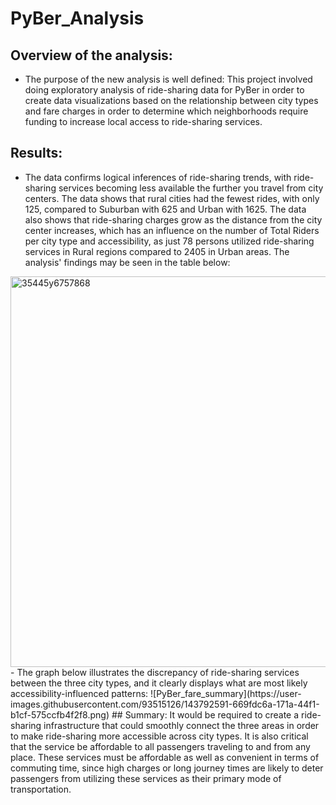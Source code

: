 # PyBer_Analysis
## Overview of the analysis:
- The purpose of the new analysis is well defined: This project involved doing exploratory analysis of ride-sharing data for PyBer in order to create data visualizations based on the relationship between city types and fare charges in order to determine which neighborhoods require funding to increase local access to ride-sharing services.
## Results:
- The data confirms logical inferences of ride-sharing trends, with ride-sharing services becoming less available the further you travel from city centers. The data shows that rural cities had the fewest rides, with only 125, compared to Suburban with 625 and Urban with 1625. The data also shows that ride-sharing charges grow as the distance from the city center increases, which has an influence on the number of Total Riders per city type and accessibility, as just 78 persons utilized ride-sharing services in Rural regions compared to 2405 in Urban areas. The analysis' findings may be seen in the table below:
<img width="625" alt="35445y6757868" src="https://user-images.githubusercontent.com/93515126/143792522-e76a0358-50f6-4a05-89fa-dd088d5aa659.png">
- The graph below illustrates the discrepancy of ride-sharing services between the three city types, and it clearly displays what are most likely accessibility-influenced patterns:
![PyBer_fare_summary](https://user-images.githubusercontent.com/93515126/143792591-669fdc6a-171a-44f1-b1cf-575ccfb4f2f8.png)
## Summary:
It would be required to create a ride-sharing infrastructure that could smoothly connect the three areas in order to make ride-sharing more accessible across city types. It is also critical that the service be affordable to all passengers traveling to and from any place. These services must be affordable as well as convenient in terms of commuting time, since high charges or long journey times are likely to deter passengers from utilizing these services as their primary mode of transportation.

